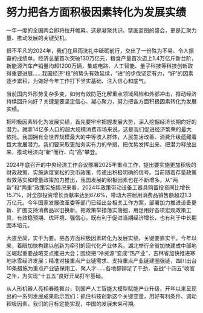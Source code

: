 # 努力把各方面积极因素转化为发展实绩

一年一度的全国两会即将拉开帷幕。这是凝聚共识、擘画蓝图的盛会，更是汇聚力量、推动发展的关键契机。

很不平凡的2024年，我们在风雨洗礼中砥砺前行，交出了一份殊为不易、令人振奋的成绩单。经济总量首次突破130万亿元，粮食产量首次迈上1.4万亿斤新台阶，新能源汽车产销量均超1200万辆，集成电路、人工智能、量子科技等科技创新取得重要进展……我国经济“稳”的势头有效延续，“进”的步伐坚定有力，“好”的因素逐步累积，为做好今年工作打下坚实基础、注入信心和底气。

当前国内外形势复杂多变，如何有效防范化解重点领域风险和外部冲击，推动经济持续回升向好？关键是要坚定信心、凝心聚力，努力把各方面积极因素转化为发展实绩。

把积极因素转化为发展实绩，首先要牢牢把握发展大势，深入挖掘经济长期向好的潜力。就拿14亿多人口的超大规模消费市场来说，这是我们促进经济繁荣的最大依托。我国拥有全世界规模最大的中等收入群体，人民生活改善、消费升级蕴藏着巨大发展潜力。我们要采取更加务实有力的举措，把优势发挥出来、把潜力释放出来，推动经济向“新”而行、向“高”攀登。

2024年底召开的中央经济工作会议部署2025年重点工作，提出要实施更加积极的财政政策、实施适度宽松的货币政策，传递出积极明确的信号。当前随着存量政策有效落实和增量政策加力推出，我国发展的积极因素也在不断增多。从“两新”和“两重”政策实施情况来看，2024年政策带动设备工器具购置投资同比增长15.7%，对全部投资增长贡献率达到67.6%，带动大宗耐用消费品销售额超过1.3万亿元。今年国家发展改革委等部门已经出台相关工作方案，部署加力推进设备更新、扩围支持消费品以旧换新。把政策举措落实落细，用足用好各项宏观政策工具，有效稳预期、优环境、强信心，既有利于促进当期经济增长，也有利于中长期固本培元。

大道至简，实干为要。把各方面积极因素转化为发展实绩，关键要靠实干。今年以来，着眼加快构建以创新为牵引的现代化产业体系，湖北举行全省加快建成中部地区崛起重要战略支点推进大会；围绕把“冷资源”变成“热产业”，吉林省加快推进寒地冰雪经济发展；精准对接重点产业链需求、支持重点产业链建圈强链，四川出台10条措施为重点产业链保用工、聚人才……各地都铆足了干劲，奋战“十四五”收官之年，为实现“十五五”良好开局打牢基础。

从人形机器人亮相春晚舞台，到国产人工智能大模型赋能产业升级，开年以来呈现出的一系列发展成果启示我们：抓住科技创新这个关键变量，用好有利条件、调动积极因素，我们的目标定能实现，中国的发展未来可期。
